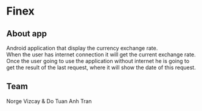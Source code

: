 # Finex
## About app
Android application that display the currency exchange rate.  
When the user has internet connection it will get the current exchange rate. 
Once the user going to use the application without internet he is going to get the result of the last request, where it will show the date of this request. 

## Team 
Norge Vizcay & Do Tuan Anh Tran
